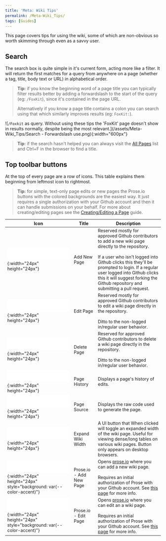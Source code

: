 ```yaml
---
title: 'Meta: Wiki Tips'
permalink: /Meta-Wiki_Tips/
tags: [Guides]
---
```


This page covers tips for using the wiki, some of which are non-obvious so worth skimming through even as a savvy user.

## Search

The search box is quite simple in it's current form, acting more like a filter. It will return the first matches for a query from anywhere on a page (whether a tag, title, body text or URL) in alphabetical order.

> **Tip:** if you know the beginning word of a page title you can typically filter results better by adding a forwardslash to the start of the query (eg: `/FoxKit`), since it's contained in the page URL.
>
> Alternatively if you know a page title contains a colon you can search using that which similarly improves results (eg: `FoxKit:`).

![`/Foxkit` as query. Without using these tips the 'FoxKit' page doesn't show in results normally, despite being the most relevant.](/assets/Meta-Wiki_Tips/Search - Forwardslash use.png){:width="600px"}

> **Tip:** if the search hasn't helped you can always visit the [All Pages](/Meta-All_Pages) list and Ctrl+F in the browser to find a title.


## Top toolbar buttons

At the top of every page are a row of icons. This table explains them beginning from leftmost icon to rightmost.

> **Tip:** for simple, text-only page edits or new pages the Prose.io buttons with the colored backgrounds are the easiest way. It just requires a single authorization with your Github account and then it can handle submissions on your behalf. For more about creating/editing pages see the [Creating/Editing a Page](/Meta-Creating_Editing_a_Page) guide.

| Icon | Title | Description |
|-|-|-|
| ![](/assets/images/ui.svg#icons-editing-add){:width="24px" height="24px"} | Add New Page | Reserved mostly for approved Github contributors to add a new wiki page directly to the repository.<br/><br/>If a user who isn't logged into Github clicks this they'll be prompted to login. If a regular user logged into Github clicks this it will suggest forking the Github repository and submitting a pull request. |
| ![](/assets/images/ui.svg#icons-editing-edit){:width="24px" height="24px"} | Edit Page | Reserved mostly for approved Github contributors to edit a wiki page directly in the repository.<br/><br/>Ditto to the non-logged in/regular user behavior. |
| ![](/assets/images/ui.svg#icons-editing-delete){:width="24px" height="24px"} | Delete Page | Reserved for approved Github contributors to delete a wiki page directly in the repository.<br/><br/>Ditto to the non-logged in/regular user behavior. |
| ![](/assets/images/ui.svg#icons-editing-history){:width="24px" height="24px"} | Page History | Displays a page's history of edits. |
| ![](/assets/images/ui.svg#icons-editing-source){:width="24px" height="24px"} | Page Source | Displays the raw code used to generate the page. |
| ![](/assets/images/ui.svg#icons-page-expand-expand){:width="24px" height="24px"} | Expand Wiki Width | A UI button that When clicked will toggle an expanded width of the wiki page. Useful for viewing dense/long tables on various wiki pages. Button only appears on desktop browsers. |
| ![](/assets/images/ui.svg#icons-editing-add){:width="24px" height="24px" style="background: var(--color-accent)"} | Prose.io - Add New Page | Opens [prose.io](https://prose.io) where you can add a new wiki page.<br/><br/>Requires an initial authorization of Prose with your Github account. See [this page](/Meta-Creating_Editing_a_Page) for more info. |
| ![](/assets/images/ui.svg#icons-editing-edit){:width="24px" height="24px" style="background: var(--color-accent)"} | Prose.io - Edit Page | Opens [prose.io](https://prose.io) where you can edit an a wiki page.<br/><br/>Requires an initial authorization of Prose with your Github account. See [this page](/Meta-Creating_Editing_a_Page) for more info. |